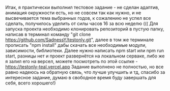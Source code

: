 Итак, я практически выполнил тестовое задание - не сделан адаптив, анимация окружности есть, но не совсем так как нужно, и не высвечивается тема выбранных годов, к сожалению не успел все сделать, получилось уделить от силы часов 16 за всю неделю (((
Для запуска проекта необходимо клонировать репозиторий в пустую папку, написав в терминал команду "git clone https://github.com/SadnessY/testonly.git", далее в том же терминале прописать "npm install" дабы скачать все необходимые модули, зависимости, библиотеки.
Далее нужно написать npm start или npm run start, разницы нет и проект развернётся на локальном серваке, либо же я залил его на версел, можете посмотреть по этой ссылке - https://testonly-teal.vercel.app
Задание выполнено не полностью, но все равно надеюсь на обратную связь, что лучше улучшить и тд, спасибо за интересное задание, думаю в свободное время буду завершать для себя, всего хорошего!)
